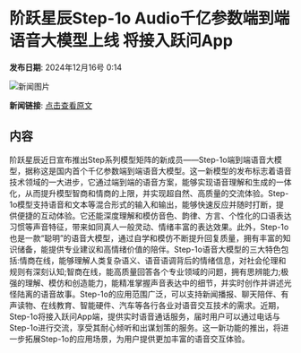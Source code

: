 # 阶跃星辰Step-1o Audio千亿参数端到端语音大模型上线 将接入跃问App

**发布日期**: 2024年12月16号 0:14

![新闻图片](https://pic.chinaz.com/picmap/thumb/202304031607020716_0.jpg)

**新闻链接**: [点击查看原文](https://www.aibase.com/zh/news/13960)

## 内容

阶跃星辰近日宣布推出Step系列模型矩阵的新成员——Step-1o端到端语音大模型，据称这是国内首个千亿参数端到端语音大模型。这一新模型的发布标志着语音技术领域的一大进步，它通过端到端的语音方案，能够实现语音理解和生成的一体化，从而提升模型智商和情商的上限，并实现超自然、高质量的交流体验。Step-1o模型支持语音和文本等混合形式的输入和输出，能够快速反应并随时打断，提供便捷的互动体验。它还能深度理解和模仿音色、韵律、方言、个性化的口语表达习惯等声音特征，带来如同真人一般灵动、情绪丰富的表达效果。此外，Step-1o也是一款“聪明”的语音大模型，通过自学和模仿不断提升回复质量，拥有丰富的知识储备，能提供专业建议和高情绪价值的陪伴。Step-1o语音大模型的三大特色包括:情商在线，能够理解人类复杂语义、语音语调背后的情绪信息，对社会伦理和规则有深刻认知;智商在线，能高质量回答各个专业领域的问题，拥有思辨能力;极强的理解、模仿和创造能力，能精准掌握声音表达中的细节，并实时创作并讲述光怪陆离的语音故事。Step-1o的应用范围广泛，可以支持新闻播报、聊天陪伴、有声读物、在线教育、智能硬件、汽车等各行各业对语音交互技术的需求。近期，Step-1o将接入跃问App端，提供实时语音通话服务，届时用户可以通过电话与Step-1o进行交流，享受其耐心倾听和出谋划策的服务。这一新功能的推出，将进一步拓展Step-1o的应用场景，为用户提供更加丰富的语音交互体验。
